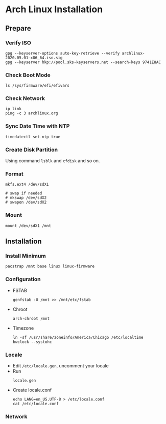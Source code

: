 # Arch Linux Installation

## Prepare

### Verify ISO
```
gpg --keyserver-options auto-key-retrieve --verify archlinux-2020.05.01-x86_64.iso.sig
gpg --keyserver hkp://pool.sks-keyservers.net --search-keys 9741E8AC

```

### Check Boot Mode
```
ls /sys/firmware/efi/efivars
```

### Check Network
```
ip link
ping -c 3 archlinux.org
```

### Sync Date Time with NTP
```
timedatectl set-ntp true
```

### Create Disk Partition
Using command `lsblk` and `cfdisk` and so on.

### Format 
```
mkfs.ext4 /dev/sdX1

# swap if needed
# mkswap /dev/sdX2
# swapon /dev/sdX2
```
### Mount
```
mount /dev/sdX1 /mnt
```

## Installation

### Install Minimum
```
pacstrap /mnt base linux linux-firmware
```

### Configuration
* FSTAB
    ```
    genfstab -U /mnt >> /mnt/etc/fstab
    ```
* Chroot
    ```
    arch-chroot /mnt
    ```
* Timezone
    ```
    ln -sf /usr/share/zoneinfo/America/Chicago /etc/localtime
    hwclock --systohc
    ```

### Locale
* Edit `/etc/locale.gen`, uncomment your locale
* Run 
    ```
    locale.gen
    ```
* Create locale.conf
    ```
    echo LANG=en_US.UTF-8 > /etc/locale.conf
    cat /etc/locale.conf
    ```

### Network
